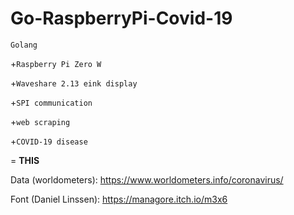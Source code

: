 # Go-RaspberryPi-Covid-19
`Golang`

+`Raspberry Pi Zero W`

+`Waveshare 2.13 eink display`

+`SPI communication`

+`web scraping`

+`COVID-19 disease`

= **THIS**


Data (worldometers): https://www.worldometers.info/coronavirus/

Font (Daniel Linssen): https://managore.itch.io/m3x6
